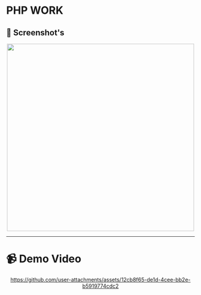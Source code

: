 # PHP WORK


## 📸 Screenshot's

<div align="center">
   <img src="https://github.com/user-attachments/assets/3374eac7-e29c-4d4e-82bb-79d209bdd786" height="500">
</div>

---

# 📹 Demo Video

<div align="center">


https://github.com/user-attachments/assets/12cb8f65-de1d-4cee-bb2e-b5919774cdc2



</div>
